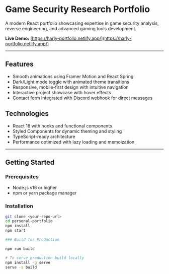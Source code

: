 # Game Security Research Portfolio

A modern React portfolio showcasing expertise in game security analysis, reverse engineering, and advanced gaming tools development.

**Live Demo:** [https://harly-portfolio.netlify.app/](https://harly-portfolio.netlify.app/)

---

## Features

- Smooth animations using Framer Motion and React Spring  
- Dark/Light mode toggle with animated theme transitions  
- Responsive, mobile-first design with intuitive navigation  
- Interactive project showcase with hover effects  
- Contact form integrated with Discord webhook for direct messages  

## Technologies

- React 18 with hooks and functional components  
- Styled Components for dynamic theming and styling  
- TypeScript-ready architecture  
- Performance optimized with lazy loading and memoization  

---

## Getting Started

### Prerequisites

- Node.js v16 or higher  
- npm or yarn package manager  

### Installation

```bash
git clone <your-repo-url>
cd personal-portfolio
npm install
npm start

### Build for Production

npm run build

# To serve production build locally
npm install -g serve
serve -s build


